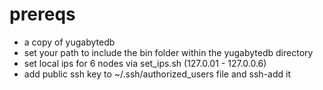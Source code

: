 # prereqs

- a copy of yugabytedb
- set your path to include the bin folder within the yugabytedb directory
- set local ips for 6 nodes via set_ips.sh (127.0.01 - 127.0.0.6)
- add public ssh key to ~/.ssh/authorized_users file and ssh-add it
